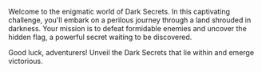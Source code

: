 Welcome to the enigmatic world of Dark Secrets. In this captivating challenge, you'll embark on a perilous journey through a land shrouded in darkness. Your mission is to defeat formidable enemies and uncover the hidden flag, a powerful secret waiting to be discovered.

Good luck, adventurers! Unveil the Dark Secrets that lie within and emerge victorious.
